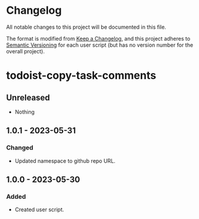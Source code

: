 

# Changelog

All notable changes to this project will be documented in this file.

The format is modified from [Keep a Changelog](https://keepachangelog.com/en/1.1.0/), and this project adheres to [Semantic Versioning](https://semver.org/spec/v2.0.0.html) for each user script (but has no version number for the overall project).

# todoist-copy-task-comments

## Unreleased

- Nothing

## 1.0.1 - 2023-05-31

### Changed

- Updated namespace to github repo URL.

## 1.0.0 - 2023-05-30

### Added

- Created user script.

